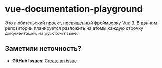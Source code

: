 # vue-documentation-playground

Это любительский проект, посвященный фреймворку Vue 3. В данном репозитории планируется разложить на атомы каждую строчку документации, на русском языке.

## Заметили неточность?
- **GitHub Issues**: [Create an issue](https://github.com/spektredev/vue-public/issues)
